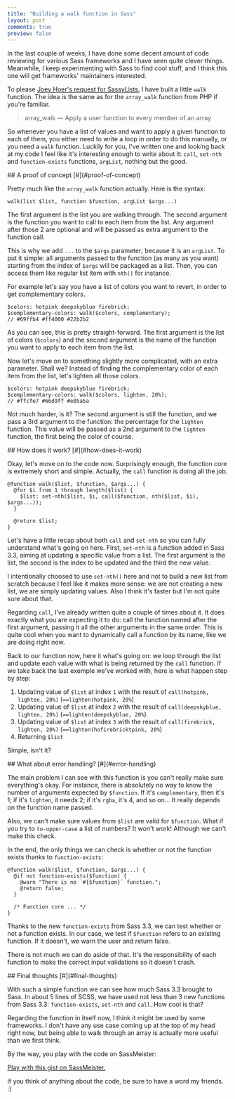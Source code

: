```yaml
---
title: "Building a walk function in Sass"
layout: post
comments: true
preview: false
---
```

<section>
In the last couple of weeks, I have done some decent amount of code reviewing for various Sass frameworks and I have seen quite  clever things. Meanwhile, I keep experimenting with Sass to find cool stuff, and I think this one will get frameworks' maintainers interested.

To please [Joey Hoer's request for SassyLists](https://github.com/Team-Sass/SassyLists/issues/24), I have built a little `walk` function. The idea is the same as for the `array_walk` function from PHP if you're familiar.

<blockquote class="quote">array_walk — Apply a user function to every member of an array</blockquote>

So whenever you have a list of values and want to apply a given function to each of them, you either need to write a loop in order to do this manually, or you need a `walk` function. Luckily for you, I've written one and looking back at my code I feel like it's interesting enough to write about it: `call`, `set-nth` and `function-exists` functions, `argList`, nothing but the good.
</section>
<section id="proof-of-concept">
## A proof of concept [#](#proof-of-concept)

Pretty much like the `array_walk` function actually. Here is the syntax:

<pre class="language-scss"><code>walk(list $list, function $function, argList $args...)</code></pre>

The first argument is the list you are walking through. The second argument is the function you want to call to each item from the list. Any argument after those 2 are optional and will be passed as extra argument to the function call. 

This is why we add `...` to the `$args` parameter; because it is an `argList`. To put it simple: all arguments passed to the function (as many as you want) starting from the index of `$args` will be packaged as a list. Then, you can access them like regular list item with `nth()` for instance.

For example let's say you have a list of colors you want to revert, in order to get complementary colors. 

<pre class="language-scss"><code>$colors: hotpink deepskyblue firebrick;
$complementary-colors: walk($colors, complementary);
// #69ffb4 #ff4000 #22b2b2</code></pre>

As you can see, this is pretty straight-forward. The first argument is the list of colors (`$colors`) and the second argument is the name of the function you want to apply to each item from the list. 

Now let's move on to something slightly more complicated, with an extra parameter. Shall we? Instead of finding the complementary color of each item from the list, let's lighten all those colors.

<pre class="language-scss"><code>$colors: hotpink deepskyblue firebrick;
$complementary-colors: walk($colors, lighten, 20%);
// #ffcfe7 #66d9ff #e05a5a</code></pre>

Not much harder, is it? The second argument is still the function, and we pass a 3rd argument to the function: the percentage for the `lighten` function. This value will be passed as a 2nd argument to the `lighten` function, the first being the color of course.
</section>
<section id="how-does-it-work">
## How does it work? [#](#how-does-it-work)

Okay, let's move on to the code now. Surprisingly enough, the function core is extremely short and simple. Actually, the `call` function is doing all the job.

<pre class="language-scss"><code>@function walk($list, $function, $args...) {
  @for $i from 1 through length($list) {
    $list: set-nth($list, $i, call($function, nth($list, $i), $args...));
  }
  
  @return $list;
}</code></pre>

Let's have a little recap about both `call` and `set-nth` so you can fully understand what's going on here. First, `set-nth` is a function added in Sass 3.3, aiming at updating a specific value from a list. The first argument is the list, the second is the index to be updated and the third the new value.

I intentionally choosed to use `set-nth()` here and not to build a new list from scratch because I feel like it makes more sense: we are not creating a new list, we are simply updating values. Also I think it's faster but I'm not quite sure about that.

Regarding `call`, I've already written quite a couple of times about it. It does exactly what you are expecting it to do: call the function named after the first argument, passing it all the other arguments in the same order. This is quite cool when you want to dynamically call a function by its name, like we are doing right now.

Back to our function now, here it what's going on: we loop through the list and update each value with what is being returned by the `call` function. If we take back the last exemple we've worked with, here is what happen step by step:

1. Updating value of `$list` at index `1` with the result of `call(hotpink, lighten, 20%)` (`==lighten(hotpink, 20%`)
1. Updating value of `$list` at index `2` with the result of `call(deepskyblue, lighten, 20%)` (`==lighten(deepskyblue, 20%`)
1. Updating value of `$list` at index `3` with the result of `call(firebrick, lighten, 20%)` (`==lighten(hofirebricktpink, 20%`)
1. Returning `$list`

Simple, isn't it?
</section>
<section id="error-handling">
## What about error handling? [#](#error-handling)

The main problem I can see with this function is you can't really make sure everything's okay. For instance, there is absolutely no way to know the number of arguments expected by `$function`. If it's `complementary`, then it's 1; if it's `lighten`, it needs 2; if it's `rgba`, it's 4, and so on... It really depends on the function name passed.

Also, we can't make sure values from `$list` are valid for `$function`. What if you try to `to-upper-case` a list of numbers? It won't work! Although we can't make this check. 

In the end, the only things we can check is whether or not the function exists thanks to `function-exists`:

<pre class="language-scss"><code>@function walk($list, $function, $args...) {
  @if not function-exists($function) {
    @warn "There is no `#{$function}` function.";
    @return false;
  }
  
  /* Function core ... */
}</code></pre>

Thanks to the new `function-exists` from Sass 3.3, we can test whether or not a function exists. In our case, we test if `$function` refers to an existing function. If it doesn't, we warn the user and return false.

There is not much we can do aside of that. It's the responsibility of each function to make the correct input validations so it doesn't crash.
</section>
<section id="final-thoughts">
## Final thoughts [#](#final-thoughts)

With such a simple function we can see how much Sass 3.3 brought to Sass. In about 5 lines of SCSS, we have used not less than 3 new functions from Sass 3.3: `function-exists`, `set-nth` and `call`. How cool is that?

Regarding the function in itself now, I think it might be used by some frameworks. I don't have any use case coming up at the top of my head right now, but being able to walk through an array is actually more useful than we first think.

By the way, you play with the code on SassMeister:

<p class="sassmeister" data-gist-id="9730068" data-height="480"><a href="http://sassmeister.com/gist/9730068">Play with this gist on SassMeister.</a></p><script src="http://static.sassmeister.com/js/embed.js" async></script>

If you think of anything about the code, be sure to have a word my friends. :)
</section>

